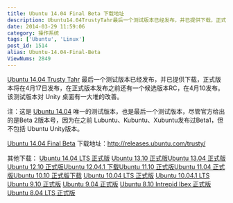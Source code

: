 ```yaml
---
title: Ubuntu 14.04 Final Beta 下载地址
description: Ubuntu14.04TrustyTahr最后一个测试版本已经发布，并已提供下载，正式版本将在4月17日发布，在正式版本发布之前还有一个候选版本RC，在4月10发布。该测试版本对Unity桌面有一大堆的改善。注：这是Ubuntu14.04唯一的测试版本，也是最后一个测试版本，尽管官方给出的是Beta2版本号，因为在之前Lubuntu、Kubuntu、Xubuntu发布过Be
date: 2014-03-29 11:59:06
category: 操作系统
tags: ['Ubuntu', 'Linux']
post_id: 1514
alias: Ubuntu-14.04-Final-Beta
ViewNums: 2849
---
```


[Ubuntu 14.04 Trusty Tahr](/blog/ubuntu-1404-lts-final) 最后一个测试版本已经发布，并已提供下载，正式版本将在4月17日发布，在正式版本发布之前还有一个候选版本RC，在4月10发布。 该测试版本对 Unity 桌面有一大堆的改善。

注：这是 [Ubuntu 14.04](/blog/ubuntu-1404-lts-final) 唯一的测试版本，也是最后一个测试版本，尽管官方给出的是Beta 2版本号，因为在之前 Lubuntu、Kubuntu、Xubuntu发布过Beta1，但不包括 Ubuntu Unity版本。

[Ubuntu 14.04 Final Beta](/blog/ubuntu-1404-final-beta) 下载地址：<http://releases.ubuntu.com/trusty/>

其他下载：
[Ubuntu 14.04 LTS 正式版](/blog/ubuntu-1404-lts-final) [Ubuntu 13.10 正式版](/blog/ubuntu-1310-final)[Ubuntu 13.04 正式版](/blog/ubuntu-1304-final)[Ubuntu 12.10 正式版](/blog/ubuntu-1210-final)[Ubuntu 12.04.1 下载](/blog/ubuntu-12041)[Ubuntu 11.10 正式版](/blog/ubuntu-1110-final)[Ubuntu 11.04 正式版](/blog/ubuntu-1104-final)[Ubuntu 10.10 正式版下载](/blog/ubuntu-1010-maverick-meerkat "ubuntu 1010 正式版下载")
[Ubuntu 10.04 LTS 正式版](/blog/ubuntu-1004-lts-final)
[Ubuntu 10.04.1 LTS](/blog/ubuntu-10041-lts "ubuntu 10041 lts 下载")
[Ubuntu 9.10 正式版](/blog/ubuntu-910-final)
[Ubuntu 9.04 正式版](/blog/ubuntu-904-final)
[Ubuntu 8.10 Intrepid Ibex 正式版](/blog/ubuntu-810-intrepid-ibex)
[Ubuntu 8.04 LTS 正式版](/blog/ubuntu-804-lts-download-xiazai)

